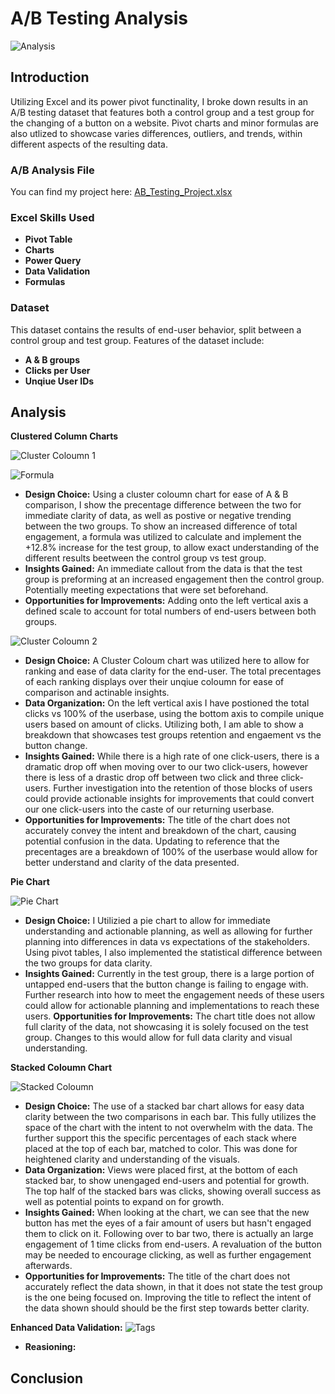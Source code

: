 # A/B Testing Analysis 

![Analysis](https://github.com/Billy-Shelton/AB-Testing-Analysis-Project/blob/main/.Pictures/Screenshot%202025-05-04%20030045.png)

## Introduction 

Utilizing Excel and its power pivot functinality, I broke down results in an A/B testing dataset that features both a control group and a test group for the changing of a button on a website. Pivot charts and minor formulas are also utlized to showcase varies differences, outliers, and trends, within different aspects of the resulting data. 

### A/B Analysis File
You can find my project here: [AB_Testing_Project.xlsx](https://github.com/Billy-Shelton/AB-Testing-Analysis-Project/blob/main/AB%20Testing%20Analysis/AB%20Testing%20Project.xlsx)

### Excel Skills Used
- **Pivot Table**
- **Charts**
- **Power Query**
- **Data Validation**
- **Formulas**

### Dataset
This dataset contains the results of end-user behavior, split between a control group and test group. Features of the dataset include:
- **A & B groups**
- **Clicks per User**
- **Unqiue User IDs**

## Analysis

**Clustered Column Charts**

![Cluster Coloumn 1](https://github.com/Billy-Shelton/AB-Testing-Analysis-Project/blob/main/.Pictures/Screenshot%202025-05-04%20030125.png)

![Formula](https://github.com/Billy-Shelton/AB-Testing-Analysis-Project/blob/main/.Pictures/Screenshot%202025-05-02%20211235.png)

- **Design Choice:** Using a cluster coloumn chart for ease of A & B comparison, I show the precentage difference between the two for immediate clarity of data, as well as postive or negative trending between the two groups. To show an increased difference of total engagement, a formula was utilized to calculate and implement the +12.8% increase for the test group, to allow exact understanding of the different results beetween the control group vs test group.
- **Insights Gained:** An immediate callout from the data is that the test group is preforming at an increased engagement then the control group. Potentially meeting expectations that were set beforehand.
- **Opportunities for Improvements:** Adding onto the left vertical axis a defined scale to account for total numbers of end-users between both groups.


![Cluster Coloumn 2](https://github.com/Billy-Shelton/AB-Testing-Analysis-Project/blob/main/.Pictures/Screenshot%202025-05-04%20030200.png)

- **Design Choice:** A Cluster Coloum chart was utilized here to allow for ranking and ease of data clarity for the end-user. The total precentages of each ranking displays over their unqiue coloumn for ease of comparison and actinable insights.  
- **Data Organization:** On the left vertical axis I have postioned the total clicks vs 100% of the userbase, using the bottom axis to compile unique users based on amount of clicks. Utilizing both, I am able to show a breakdown that showcases test groups retention and engaement vs the button change.
- **Insights Gained:** While there is a high rate of one click-users, there is a dramatic drop off when moving over to our two click-users, however there is less of a drastic drop off between two click and three click-users. Further investigation into the retention of those blocks of users could provide actionable insights for improvements that could convert our one click-users into the caste of our returning userbase.
- **Opportunities for Improvements:** The title of the chart does not accurately convey the intent and breakdown of the chart, causing potential confusion in the data. Updating to reference that the precentages are a breakdown of 100% of the userbase would allow for better understand and clarity of the data presented.


**Pie Chart**

![Pie Chart](https://github.com/Billy-Shelton/AB-Testing-Analysis-Project/blob/main/.Pictures/Screenshot%202025-05-04%20030226.png)

- **Design Choice:** I Utilizied a pie chart to allow for immediate understanding and actionable planning, as well as allowing for further planning into differences in data vs expectations of the stakeholders. Using pivot tables, I also implemented the statistical difference between the two groups for data clarity.
- **Insights Gained:** Currently in the test group, there is a large portion of untapped end-users that the button change is failing to engage with. Further research into how to meet the engagement needs of these users could allow for actionable planning and implementations to reach these users.
**Opportunities for Improvements:** The chart title does not allow full clarity of the data, not showcasing it is solely focused on the test group. Changes to this would allow for full data clarity and visual understanding.

**Stacked Coloumn Chart**

![Stacked Coloumn](https://github.com/Billy-Shelton/AB-Testing-Analysis-Project/blob/main/.Pictures/Screenshot%202025-05-04%20030310.png)

- **Design Choice:** The use of a stacked bar chart allows for easy data clarity between the two comparisons in each bar. This fully utilizes the space of the chart with the intent to not overwhelm with the data. The further support this the specific percentages of each stack where placed at the top of each bar, matched to color. This was done for heightened clarity and understanding of the visuals. 
- **Data Organization:** Views were placed first, at the bottom of each stacked bar, to show unengaged end-users and potential for growth. The top half of the stacked bars was clicks, showing overall success as well as potential points to expand on for growth.
- **Insights Gained:** When looking at the chart, we can see that the new button has met the eyes of a fair amount of users but hasn't engaged them to click on it. Following over to bar two, there is actually an large engagement of 1 time clicks from end-users. A revaluation of the button may be needed to encourage clicking, as well as further engagement afterwards. 
- **Opportunities for Improvements:** The title of the chart does not accurately reflect the data shown, in that it does not state the test group is the one being focused on. Improving the title to reflect the intent of the data shown should should be the first step towards better clarity.

**Enhanced Data Validation:**
![Tags](https://github.com/Billy-Shelton/Analysis_of_the_top_50_programs_sold_on_Amazon/blob/main/Comparison%20Dashboard/.pictures/image_2025-04-14_222628639.png?raw=true)

- **Reasioning:** 

## Conclusion

   





  

